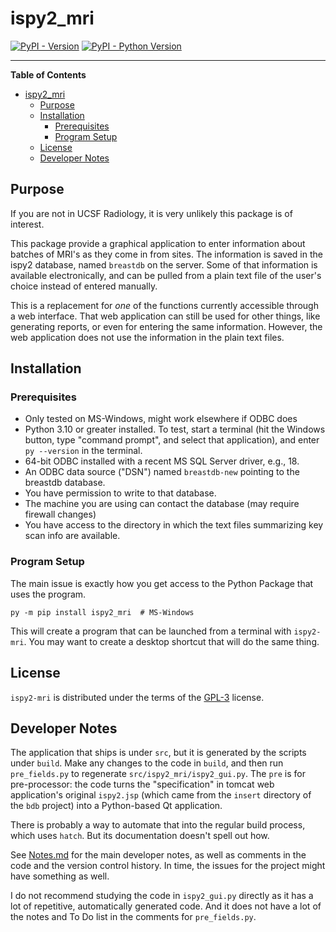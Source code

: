 # ispy2_mri

[![PyPI - Version](https://img.shields.io/pypi/v/ispy2-mri.svg)](https://pypi.org/project/ispy2-mri)
[![PyPI - Python Version](https://img.shields.io/pypi/pyversions/ispy2-mri.svg)](https://pypi.org/project/ispy2-mri)

-----

**Table of Contents**

- [ispy2\_mri](#ispy2_mri)
  - [Purpose](#purpose)
  - [Installation](#installation)
    - [Prerequisites](#prerequisites)
    - [Program Setup](#program-setup)
  - [License](#license)
  - [Developer Notes](#developer-notes)

## Purpose
If you are not in UCSF Radiology, it is very unlikely this package is of interest.

This package provide a graphical application to enter information about batches of MRI's as they come in from sites.  The information is saved in the ispy2 database, named `breastdb` on the server.  Some of that information is available electronically, and can be pulled from a plain text file of the user's choice instead of entered manually.

This is a replacement for *one* of the functions currently accessible through a web interface.  That web application can still be used for other things, like generating reports, or even for entering the same information.  However, the web application does not use the information in the plain text files.

## Installation

### Prerequisites
   * Only tested on MS-Windows, might work elsewhere if ODBC does
   * Python 3.10 or greater installed.  To test, start a terminal (hit the Windows button, type "command prompt", and select that application), and enter `py --version` in the terminal.
   * 64-bit ODBC installed with a recent MS SQL Server driver, e.g., 18.
   * An ODBC data source ("DSN") named `breastdb-new` pointing to the breastdb database.
   * You have permission to write to that database.
   * The machine you are using can contact the database (may require firewall changes)
   * You have access to the directory in which the text files summarizing key scan info are available.

### Program Setup
The main issue is exactly how you get access to the Python Package that uses the program.

```console
py -m pip install ispy2_mri  # MS-Windows
```

This will create a program that can be launched from a terminal with `ispy2-mri`.  You may want to create a desktop shortcut that will do the same thing.

## License

`ispy2-mri` is distributed under the terms of the [GPL-3](https://www.gnu.org/licenses/gpl-3.0.en.html) license.


## Developer Notes
The application that ships is under `src`, but it is generated by the scripts under `build`.  Make any changes to the code in `build`, and then run `pre_fields.py` to regenerate `src/ispy2_mri/ispy2_gui.py`.  The `pre` is for pre-processor: the code turns the "specification" in tomcat web application's original `ispy2.jsp` (which came from the `insert` directory of the `bdb` project) into a Python-based Qt application.

There is probably a way to automate that into the regular build process, which uses `hatch`.  But its documentation doesn't spell out how.

See [Notes.md](Notes.md) for the main developer notes, as well as comments in the code and the version control history.  In time, the issues for the project might have something as well.

I do not recommend studying the code in `ispy2_gui.py` directly as it has a lot of repetitive, automatically generated code.  And it does not have a lot of the notes and To Do list in the comments for `pre_fields.py`.
